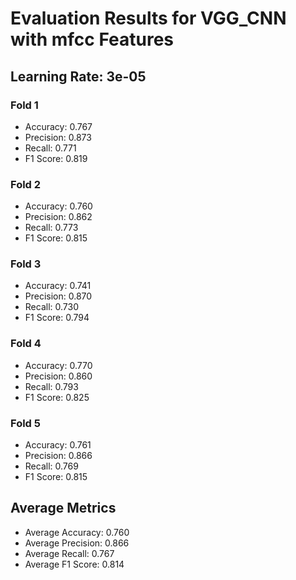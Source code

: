 # Evaluation Results for VGG_CNN with mfcc Features
## Learning Rate: 3e-05

### Fold 1
- Accuracy: 0.767
- Precision: 0.873
- Recall: 0.771
- F1 Score: 0.819

### Fold 2
- Accuracy: 0.760
- Precision: 0.862
- Recall: 0.773
- F1 Score: 0.815

### Fold 3
- Accuracy: 0.741
- Precision: 0.870
- Recall: 0.730
- F1 Score: 0.794

### Fold 4
- Accuracy: 0.770
- Precision: 0.860
- Recall: 0.793
- F1 Score: 0.825

### Fold 5
- Accuracy: 0.761
- Precision: 0.866
- Recall: 0.769
- F1 Score: 0.815

## Average Metrics
- Average Accuracy: 0.760
- Average Precision: 0.866
- Average Recall: 0.767
- Average F1 Score: 0.814
